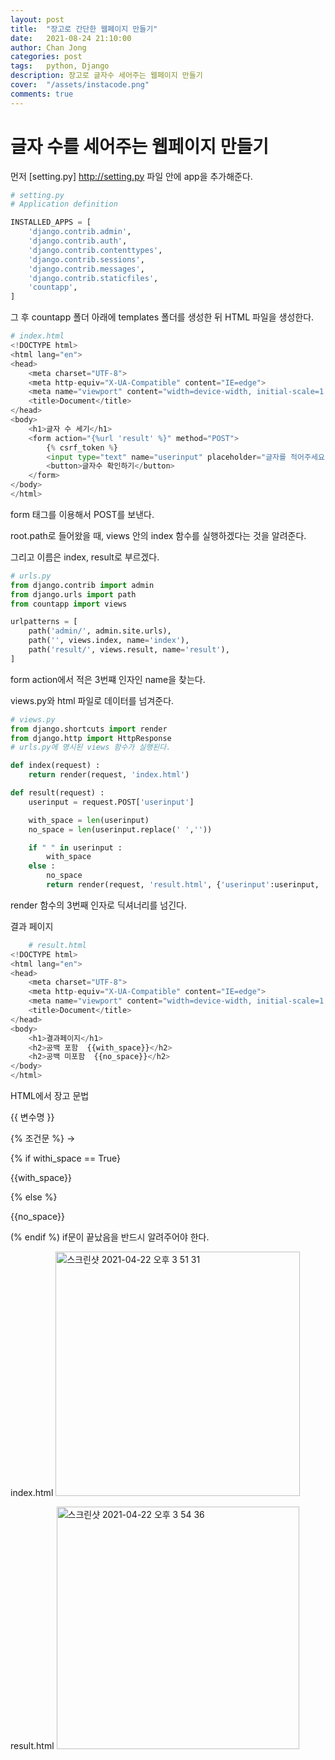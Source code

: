 ```yaml
---
layout: post
title:  "장고로 간단한 웹페이지 만들기"
date:   2021-08-24 21:10:00
author: Chan Jong
categories: post
tags:	python, Django
description: 장고로 글자수 세어주는 웹페이지 만들기
cover:  "/assets/instacode.png"
comments: true
---
```


# 글자 수를 세어주는 웹페이지 만들기

먼저 [setting.py] http://setting.py 파일 안에 app을 추가해준다.

```python
# setting.py
# Application definition

INSTALLED_APPS = [
    'django.contrib.admin',
    'django.contrib.auth',
    'django.contrib.contenttypes',
    'django.contrib.sessions',
    'django.contrib.messages',
    'django.contrib.staticfiles',
    'countapp',
]
```

그 후 countapp 폴더 아래에 templates 폴더를 생성한 뒤 HTML 파일을 생성한다.

```python
# index.html
<!DOCTYPE html>
<html lang="en">
<head>
    <meta charset="UTF-8">
    <meta http-equiv="X-UA-Compatible" content="IE=edge">
    <meta name="viewport" content="width=device-width, initial-scale=1.0">
    <title>Document</title>
</head>
<body>
    <h1>글자 수 세기</h1>
    <form action="{%url 'result' %}" method="POST">
        {% csrf_token %}
        <input type="text" name="userinput" placeholder="글자를 적어주세요">
        <button>글자수 확인하기</button>
    </form>
</body>
</html>
```

form 태그를 이용해서 POST를 보낸다.

root.path로 들어왔을 때, views 안의 index 함수를 실행하겠다는 것을 알려준다.

그리고 이름은 index, result로 부르겠다.

```python
# urls.py
from django.contrib import admin
from django.urls import path
from countapp import views

urlpatterns = [
    path('admin/', admin.site.urls),
    path('', views.index, name='index'),
    path('result/', views.result, name='result'),
]
```

form action에서 적은 3번쨰 인자인 name을 찾는다.

views.py와 html 파일로 데이터를 넘겨준다.

```python
# views.py
from django.shortcuts import render
from django.http import HttpResponse
# urls.py에 명시된 views 함수가 실행된다.

def index(request) :
    return render(request, 'index.html')

def result(request) :
    userinput = request.POST['userinput']    

    with_space = len(userinput)
    no_space = len(userinput.replace(' ',''))

    if " " in userinput :
        with_space
    else :
        no_space
		return render(request, 'result.html', {'userinput':userinput, 'with_space':with_space, 'no_space':no_space})
```

render 함수의 3번째 인자로 딕셔너리를 넘긴다.

결과 페이지

```python
	# result.html
<!DOCTYPE html>
<html lang="en">
<head>
    <meta charset="UTF-8">
    <meta http-equiv="X-UA-Compatible" content="IE=edge">
    <meta name="viewport" content="width=device-width, initial-scale=1.0">
    <title>Document</title>
</head>
<body>
    <h1>결과페이지</h1>
    <h2>공백 포함  {{with_space}}</h2>
    <h2>공백 미포함  {{no_space}}</h2>
</body>
</html>
```

HTML에서 장고 문법

{{ 변수명 }}

{% 조건문 %}  →

{% if withi_space == True}

{{with_space}}

{% else %}

{{no_space}}

(% endif %)      if문이 끝났음을 반드시 알려주어야 한다.

index.html
<img width="391" alt="스크린샷 2021-04-22 오후 3 51 31" src="https://user-images.githubusercontent.com/77820288/115669574-5d856a80-a383-11eb-9434-c01d0127118a.png">



result.html
<img width="388" alt="스크린샷 2021-04-22 오후 3 54 36" src="https://user-images.githubusercontent.com/77820288/115669623-6ece7700-a383-11eb-8e66-014f2375876f.png">
